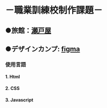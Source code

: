 # －職業訓練校制作課題－
## ●旅館：[瀬戸屋]( https://sintuba.github.io/School/)  
## ●デザインカンプ: [figma](https://www.figma.com/file/LWPkHy4OP5I62xK1aFMQVA/%E8%87%AA%E4%B8%BB%E5%88%B6%E4%BD%9C?type=design&mode=design&t=IAnWXqgGqLGKzoVX-1)

### 使用言語  
#### 1\. Html  
#### 2\. CSS
#### 3\. Javascript
